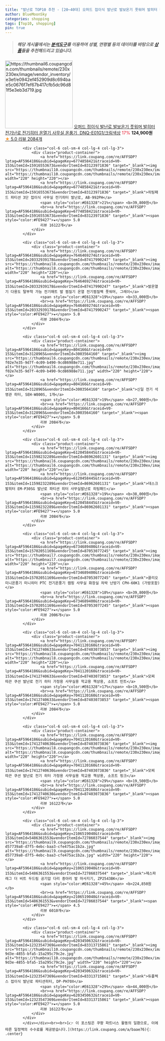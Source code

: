 ```yaml
---
title: "발난로 TOP10 추천 - [20~40대] 오퍼드 접이식 발난로 발보온기 풋워머 발히터 전기난로 전기히터 온열기 사무실 온풍기, DNQ-E01G1/크림색상"
author: BlueMoonSky
categories: shopping
tags: [Top10, shopping]
pin: true
---
```


> ##### 해당 게시물에서는 [**분석도구**](https://itemscout.io/)를 이용하여 **성별**, **연령별** 등의 데이터를 바탕으로 [**상품**](https://link.coupang.com/a/baae76)들을 추천해드리고 있습니다.
<div class="container"><div class="row">
            <div class="col-6 col-sm-4 col-lg-4 col-lg-3">
                <div class="product-container">
                    <a href="https://link.coupang.com/re/AFFSDP?lptag=AF5964186&subid=&pageKey=7648343367&traceid=V0-153&itemId=20343269716&vendorItemId=87632530998" target="_blank"><img src="https://thumbnail6.coupangcdn.com/thumbnails/remote/230x230ex/image/vendor_inventory/e3ef/e0942ef452909d8c694bae5c0676f7ef67b417cfb5dc96d81f5e3eb3d719.jpg" alt="https://thumbnail6.coupangcdn.com/thumbnails/remote/230x230ex/image/vendor_inventory/e3ef/e0942ef452909d8c694bae5c0676f7ef67b417cfb5dc96d81f5e3eb3d719.jpg" width="220" height="220"></a>
                    <a href="https://link.coupang.com/re/AFFSDP?lptag=AF5964186&subid=&pageKey=7648343367&traceid=V0-153&itemId=20343269716&vendorItemId=87632530998" target="_blank">오퍼드 접이식 발난로 발보온기 풋워머 발히터 전기난로 전기히터 온열기 사무실 온풍기, DNQ-E01G1/크림색상</a>
                    <span style="color:#E61328">17%</span> <b>124,900원</b>
                    <br><a href="https://link.coupang.com/re/AFFSDP?lptag=AF5964186&subid=&pageKey=7648343367&traceid=V0-153&itemId=20343269716&vendorItemId=87632530998" target="_blank"><span style="color:#FE9427">★</span> 5.0
                    리뷰 2084개</a>
                </div>
            </div>
            
            <div class="col-6 col-sm-4 col-lg-4 col-lg-3">
                <div class="product-container">
                    <a href="https://link.coupang.com/re/AFFSDP?lptag=AF5964186&subid=&pageKey=6774858421&traceid=V0-153&itemId=15916553673&vendorItemId=83123971836" target="_blank"><img src="https://thumbnail10.coupangcdn.com/thumbnails/remote/230x230ex/image/vendor_inventory/acc9/9d5ddf4123a023b980883696a64f2b30e0b742c0656318f4e6feaea2be8d.jpg" alt="https://thumbnail10.coupangcdn.com/thumbnails/remote/230x230ex/image/vendor_inventory/acc9/9d5ddf4123a023b980883696a64f2b30e0b742c0656318f4e6feaea2be8d.jpg" width="220" height="220"></a>
                    <a href="https://link.coupang.com/re/AFFSDP?lptag=AF5964186&subid=&pageKey=6774858421&traceid=V0-153&itemId=15916553673&vendorItemId=83123971836" target="_blank">히팅패드 파티션 3단 접이식 사무실 전기히터 발난로, AB-992PH</a>
                    <span style="color:#E61328">21%</span> <b>39,800원</b>
                    <br><a href="https://link.coupang.com/re/AFFSDP?lptag=AF5964186&subid=&pageKey=6774858421&traceid=V0-153&itemId=15916553673&vendorItemId=83123971836" target="_blank"><span style="color:#FE9427">★</span> 5.0
                    리뷰 16122개</a>
                </div>
            </div>
            
            <div class="col-6 col-sm-4 col-lg-4 col-lg-3">
                <div class="product-container">
                    <a href="https://link.coupang.com/re/AFFSDP?lptag=AF5964186&subid=&pageKey=7646469274&traceid=V0-153&itemId=20332939178&vendorItemId=87417990247" target="_blank"><img src="https://thumbnail8.coupangcdn.com/thumbnails/remote/230x230ex/image/vendor_inventory/ea7f/2c3aebb151c1601f67fbe1231e1c8997e8306eec986c7e0dbf8a2b71e4a1.jpg" alt="https://thumbnail8.coupangcdn.com/thumbnails/remote/230x230ex/image/vendor_inventory/ea7f/2c3aebb151c1601f67fbe1231e1c8997e8306eec986c7e0dbf8a2b71e4a1.jpg" width="220" height="220"></a>
                    <a href="https://link.coupang.com/re/AFFSDP?lptag=AF5964186&subid=&pageKey=7646469274&traceid=V0-153&itemId=20332939178&vendorItemId=87417990247" target="_blank">발온열기 다용도 탈부착 가능 전기매트 발 찜질기 온열 전기찜질팩 풋워머, 그레이</a>
                    <span style="color:#E61328">19%</span> <b>33,000원</b>
                    <br><a href="https://link.coupang.com/re/AFFSDP?lptag=AF5964186&subid=&pageKey=7646469274&traceid=V0-153&itemId=20332939178&vendorItemId=87417990247" target="_blank"><span style="color:#FE9427">★</span> 5.0
                    리뷰 2084개</a>
                </div>
            </div>
            
            <div class="col-6 col-sm-4 col-lg-4 col-lg-3">
                <div class="product-container">
                    <a href="https://link.coupang.com/re/AFFSDP?lptag=AF5964186&subid=&pageKey=804166&traceid=V0-153&itemId=3128965&vendorItemId=3003564160" target="_blank"><img src="https://thumbnail6.coupangcdn.com/thumbnails/remote/230x230ex/image/retail/images/471766336271512-f02e7e35-9d7f-4c09-b490-9cd86988e711.jpg" alt="https://thumbnail6.coupangcdn.com/thumbnails/remote/230x230ex/image/retail/images/471766336271512-f02e7e35-9d7f-4c09-b490-9cd86988e711.jpg" width="220" height="220"></a>
                    <a href="https://link.coupang.com/re/AFFSDP?lptag=AF5964186&subid=&pageKey=804166&traceid=V0-153&itemId=3128965&vendorItemId=3003564160" target="_blank">신일 전기 석영관 히터, SEH-W800S, 1개</a>
                    <span style="color:#E61328">19%</span> <b>27,900원</b>
                    <br><a href="https://link.coupang.com/re/AFFSDP?lptag=AF5964186&subid=&pageKey=804166&traceid=V0-153&itemId=3128965&vendorItemId=3003564160" target="_blank"><span style="color:#FE9427">★</span> 5.0
                    리뷰 2084개</a>
                </div>
            </div>
            
            <div class="col-6 col-sm-4 col-lg-4 col-lg-3">
                <div class="product-container">
                    <a href="https://link.coupang.com/re/AFFSDP?lptag=AF5964186&subid=&pageKey=6120458445&traceid=V0-153&itemId=11598232289&vendorItemId=86962601131" target="_blank"><img src="https://thumbnail6.coupangcdn.com/thumbnails/remote/230x230ex/image/vendor_inventory/6f83/a05752f59b1a3cbd6c9ba178db33a975e7d52b891b1f6ea17cd2bacac0f2.jpg" alt="https://thumbnail6.coupangcdn.com/thumbnails/remote/230x230ex/image/vendor_inventory/6f83/a05752f59b1a3cbd6c9ba178db33a975e7d52b891b1f6ea17cd2bacac0f2.jpg" width="220" height="220"></a>
                    <a href="https://link.coupang.com/re/AFFSDP?lptag=AF5964186&subid=&pageKey=6120458445&traceid=V0-153&itemId=11598232289&vendorItemId=86962601131" target="_blank">데스크발히터 EM-P30SG 발난로 파티션 히터 사무실발난로 히팅패드</a>
                    <span style="color:#E61328">19%</span> <b>38,000원</b>
                    <br><a href="https://link.coupang.com/re/AFFSDP?lptag=AF5964186&subid=&pageKey=6120458445&traceid=V0-153&itemId=11598232289&vendorItemId=86962601131" target="_blank"><span style="color:#FE9427">★</span> 5.0
                    리뷰 2084개</a>
                </div>
            </div>
            
            <div class="col-6 col-sm-4 col-lg-4 col-lg-3">
                <div class="product-container">
                    <a href="https://link.coupang.com/re/AFFSDP?lptag=AF5964186&subid=&pageKey=6734689400&traceid=V0-153&itemId=15702051169&vendorItemId=87053077245" target="_blank"><img src="https://thumbnail7.coupangcdn.com/thumbnails/remote/230x230ex/image/vendor_inventory/05a2/80020a1aae8789c45712a09fe5c9bf801fd7a7fe9e3560c75a8f981f934e.jpg" alt="https://thumbnail7.coupangcdn.com/thumbnails/remote/230x230ex/image/vendor_inventory/05a2/80020a1aae8789c45712a09fe5c9bf801fd7a7fe9e3560c75a8f981f934e.jpg" width="220" height="220"></a>
                    <a href="https://link.coupang.com/re/AFFSDP?lptag=AF5964186&subid=&pageKey=6734689400&traceid=V0-153&itemId=15702051169&vendorItemId=87053077245" target="_blank">끌리오 미니온풍기 미니히터 PTC 전기온풍기 캠핑 사무실 화장실 차박 난방기 CPH-60K1 (가방포함)</a>
                    <span style="color:#E61328">18%</span> <b>39,800원</b>
                    <br><a href="https://link.coupang.com/re/AFFSDP?lptag=AF5964186&subid=&pageKey=6734689400&traceid=V0-153&itemId=15702051169&vendorItemId=87053077245" target="_blank"><span style="color:#FE9427">★</span> 5.0
                    리뷰 2006개</a>
                </div>
            </div>
            
            <div class="col-6 col-sm-4 col-lg-4 col-lg-3">
                <div class="product-container">
                    <a href="https://link.coupang.com/re/AFFSDP?lptag=AF5964186&subid=&pageKey=7041120160&traceid=V0-153&itemId=17412740633&vendorItemId=87403073853" target="_blank"><img src="https://thumbnail8.coupangcdn.com/thumbnails/remote/230x230ex/image/vendor_inventory/f0c0/d49f6ae06b67267145388c3b4e1945f00f3893cfe31ca71862845dcce247.jpg" alt="https://thumbnail8.coupangcdn.com/thumbnails/remote/230x230ex/image/vendor_inventory/f0c0/d49f6ae06b67267145388c3b4e1945f00f3893cfe31ca71862845dcce247.jpg" width="220" height="220"></a>
                    <a href="https://link.coupang.com/re/AFFSDP?lptag=AF5964186&subid=&pageKey=7041120160&traceid=V0-153&itemId=17412740633&vendorItemId=87403073853" target="_blank">모찌 따끈 쿠션 발난로 전기 히터 가정용 사무실용 학교용 책상용, 소프트 민트</a>
                    <span style="color:#E61328">17%</span> <b>19,500원</b>
                    <br><a href="https://link.coupang.com/re/AFFSDP?lptag=AF5964186&subid=&pageKey=7041120160&traceid=V0-153&itemId=17412740633&vendorItemId=87403073853" target="_blank"><span style="color:#FE9427">★</span> 5.0
                    리뷰 2084개</a>
                </div>
            </div>
            
            <div class="col-6 col-sm-4 col-lg-4 col-lg-3">
                <div class="product-container">
                    <a href="https://link.coupang.com/re/AFFSDP?lptag=AF5964186&subid=&pageKey=7041120160&traceid=V0-153&itemId=17412740630&vendorItemId=87403073836" target="_blank"><img src="https://thumbnail8.coupangcdn.com/thumbnails/remote/230x230ex/image/vendor_inventory/f0c0/d49f6ae06b67267145388c3b4e1945f00f3893cfe31ca71862845dcce247.jpg" alt="https://thumbnail8.coupangcdn.com/thumbnails/remote/230x230ex/image/vendor_inventory/f0c0/d49f6ae06b67267145388c3b4e1945f00f3893cfe31ca71862845dcce247.jpg" width="220" height="220"></a>
                    <a href="https://link.coupang.com/re/AFFSDP?lptag=AF5964186&subid=&pageKey=7041120160&traceid=V0-153&itemId=17412740630&vendorItemId=87403073836" target="_blank">모찌 따끈 쿠션 발난로 전기 히터 가정용 사무실용 학교용 책상용, 소프트 핑크</a>
                    <span style="color:#E61328">29%</span> <b>19,500원</b>
                    <br><a href="https://link.coupang.com/re/AFFSDP?lptag=AF5964186&subid=&pageKey=7041120160&traceid=V0-153&itemId=17412740630&vendorItemId=87403073836" target="_blank"><span style="color:#FE9427">★</span> 5.0
                    리뷰 16122개</a>
                </div>
            </div>
            
            <div class="col-6 col-sm-4 col-lg-4 col-lg-3">
                <div class="product-container">
                    <a href="https://link.coupang.com/re/AFFSDP?lptag=AF5964186&subid=&pageKey=2106519040&traceid=V0-153&itemId=5486361553&vendorItemId=72786037544" target="_blank"><img src="https://thumbnail9.coupangcdn.com/thumbnails/remote/230x230ex/image/retail/images/99439944872083-d57739a8-d7f5-4ebc-baa3-cfe475ac1b2a.jpg" alt="https://thumbnail9.coupangcdn.com/thumbnails/remote/230x230ex/image/retail/images/99439944872083-d57739a8-d7f5-4ebc-baa3-cfe475ac1b2a.jpg" width="220" height="220"></a>
                    <a href="https://link.coupang.com/re/AFFSDP?lptag=AF5964186&subid=&pageKey=2106519040&traceid=V0-153&itemId=5486361553&vendorItemId=72786037544" target="_blank">제스파 레그 더 비트 두드림 공기압 다리 종아리 발 마사지기, ZP2543BK</a>
                    <span style="color:#E61328">45%</span> <b>224,850원</b>
                    <br><a href="https://link.coupang.com/re/AFFSDP?lptag=AF5964186&subid=&pageKey=2106519040&traceid=V0-153&itemId=5486361553&vendorItemId=72786037544" target="_blank"><span style="color:#FE9427">★</span> 4.5
                    리뷰 6010개</a>
                </div>
            </div>
            
            <div class="col-6 col-sm-4 col-lg-4 col-lg-3">
                <div class="product-container">
                    <a href="https://link.coupang.com/re/AFFSDP?lptag=AF5964186&subid=&pageKey=6203450632&traceid=V0-153&itemId=12323547369&vendorItemId=83313715861" target="_blank"><img src="https://thumbnail10.coupangcdn.com/thumbnails/remote/230x230ex/image/retail/images/2022/09/30/10/6/24ab4298-9d3e-4855-bfa5-15a295c79c2e.jpg" alt="https://thumbnail10.coupangcdn.com/thumbnails/remote/230x230ex/image/retail/images/2022/09/30/10/6/24ab4298-9d3e-4855-bfa5-15a295c79c2e.jpg" width="220" height="220"></a>
                    <a href="https://link.coupang.com/re/AFFSDP?lptag=AF5964186&subid=&pageKey=6203450632&traceid=V0-153&itemId=12323547369&vendorItemId=83313715861" target="_blank">듀플렉스 접이식 발난로 파티션히터, DP-PH70X</a>
                    <span style="color:#E61328">29%</span> <b>44,000원</b>
                    <br><a href="https://link.coupang.com/re/AFFSDP?lptag=AF5964186&subid=&pageKey=6203450632&traceid=V0-153&itemId=12323547369&vendorItemId=83313715861" target="_blank"><span style="color:#FE9427">★</span> 5.0
                    리뷰 16122개</a>
                </div>
            </div>
            </div></div><br><br>[👉 이 포스팅은 쿠팡 파트너스 활동의 일환으로, 이에 따른 일정액의 수수료를 제공받습니다.](https://link.coupang.com/a/baae76){: .center}